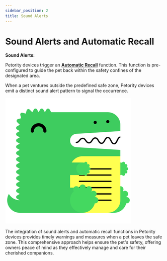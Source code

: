 ```yaml
---
sidebar_position: 2
title: Sound Alerts
---
```


# Sound Alerts and Automatic Recall

**Sound Alerts:**

Petority devices trigger an **[Automatic Recall](/docs/petority/devices/devices-settings#2-sound-settings)** function. This function is pre-configured to guide the pet back within the safety confines of the designated area.

When a pet ventures outside the predefined safe zone, Petority devices emit a distinct sound alert pattern to signal the occurrence.

![Fence alert](/img/logo.svg)

The integration of sound alerts and automatic recall functions in Petority devices provides timely warnings and measures when a pet leaves the safe zone. This comprehensive approach helps ensure the pet's safety, offering owners peace of mind as they effectively manage and care for their cherished companions.
